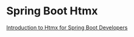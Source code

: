 # Spring Boot Htmx

[Introduction to Htmx for Spring Boot Developers](https://blog.jetbrains.com/idea/2024/09/introduction-to-htmx-for-spring-boot-developers)

